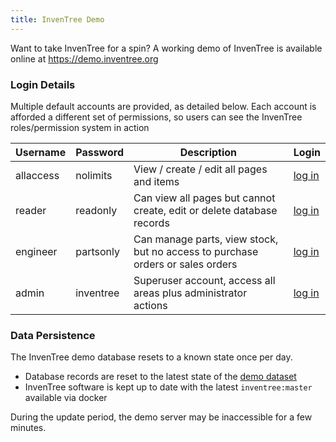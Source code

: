 ```yaml
---
title: InvenTree Demo
---
```


Want to take InvenTree for a spin? A working demo of InvenTree is available online at <a href="https://demo.inventree.org" class="umami--click--demo">https://demo.inventree.org</a>

### Login Details

Multiple default accounts are provided, as detailed below. Each account is afforded a different set of permissions, so users can see the InvenTree roles/permission system in action

| Username | Password | Description | Login |
| --- | --- | --- | --- |
| allaccess | nolimits | View / create / edit all pages and items | <a href="https://demo.inventree.org/accounts/login/?login=allaccess&password=nolimits" class="umami--click--demo-allaccess">log in</a> |
| reader | readonly | Can view all pages but cannot create, edit or delete database records | <a href="https://demo.inventree.org/accounts/login/?login=reader&password=readonly" class="umami--click--demo-reader">log in</a> |
| engineer | partsonly | Can manage parts, view stock, but no access to purchase orders or sales orders | <a href="https://demo.inventree.org/accounts/login/?login=engineer&password=partsonly" class="umami--click--demo-engineer">log in</a> |
| admin | inventree | Superuser account, access all areas plus administrator actions | <a href="https://demo.inventree.org/accounts/login/?login=admin&password=inventree" class="umami--click--demo-admin">log in</a> |

### Data Persistence

The InvenTree demo database resets to a known state once per day.

- Database records are reset to the latest state of the [demo dataset](https://github.com/inventree/demo-dataset)
- InvenTree software is kept up to date with the latest `inventree:master` available via docker

<div markdown="span" class="alert alert-info" role="alert">
During the update period, the demo server may be inaccessible for a few minutes.
</div>    